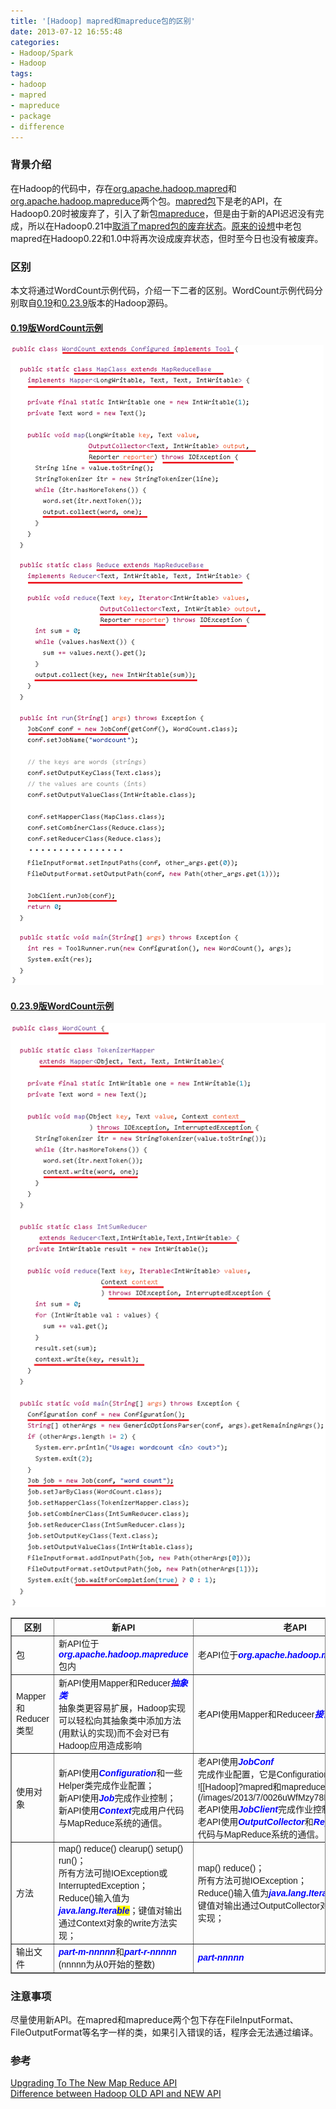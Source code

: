 ```yaml
---
title: '[Hadoop] mapred和mapreduce包的区别'
date: 2013-07-12 16:55:48
categories: 
- Hadoop/Spark
- Hadoop
tags: 
- hadoop
- mapred
- mapreduce
- package
- difference
---
```

### 背景介绍

在Hadoop的代码中，存在[org.apache.hadoop.mapred](https://github.com/apache/hadoop/tree/master/hadoop-mapreduce-project/hadoop-mapreduce-client/hadoop-mapreduce-client-core/src/main/java/org/apache/hadoop/mapred)和[org.apache.hadoop.mapreduce](https://github.com/apache/hadoop/tree/master/hadoop-mapreduce-project/hadoop-mapreduce-client/hadoop-mapreduce-client-core/src/main/java/org/apache/hadoop/mapreduce)两个包。[mapred包](https://github.com/apache/hadoop/tree/master/hadoop-mapreduce-project/hadoop-mapreduce-client/hadoop-mapreduce-client-core/src/main/java/org/apache/hadoop/mapred)下是老的API，在Hadoop0.20时被废弃了，引入了新包[mapreduce](https://github.com/apache/hadoop/tree/master/hadoop-mapreduce-project/hadoop-mapreduce-client/hadoop-mapreduce-client-core/src/main/java/org/apache/hadoop/mapreduce)，但是由于新的API迟迟没有完成，所以在Hadoop0.21中[取消了mapred包的废弃状态](https://issues.apache.org/jira/browse/MAPREDUCE-1735)。[原来的设想](http://www.mail-archive.com/mapreduce-dev@hadoop.apache.org/msg01833.html)中老包mapred在Hadoop0.22和1.0中将再次设成废弃状态，但时至今日也没有被废弃。

### 区别

本文将通过WordCount示例代码，介绍一下二者的区别。WordCount示例代码分别取自[0.19](https://github.com/apache/hadoop/blob/branch-0.19/src/examples/org/apache/hadoop/examples/WordCount.java)和[0.23.9](https://github.com/apache/hadoop/blob/branch-0.23.9/hadoop-mapreduce-project/hadoop-mapreduce-examples/src/main/java/org/apache/hadoop/examples/WordCount.java)版本的Hadoop源码。

#### [ 0.19版WordCount示例](https://github.com/apache/hadoop/blob/branch-0.19/src/examples/org/apache/hadoop/examples/WordCount.java)
![[Hadoop] mapred和mapreduce包的区别](/images/2013/7/0026uWfMzy78Edxwb2y3a.png)
#### [ 0.23.9版WordCount示例](https://github.com/apache/hadoop/blob/branch-0.23.9/hadoop-mapreduce-project/hadoop-mapreduce-examples/src/main/java/org/apache/hadoop/examples/WordCount.java)
![[Hadoop] mapred和mapreduce包的区别](/images/2013/7/0026uWfMzy78Edz8VCG92.png)
<table border="1" cellpadding="4" cellspacing="0" frame="border" rules="all" summary="" style="font-family: Arial, Verdana, sans-serif; border-collapse: collapse; border-width: 1px; margin-top: 7pt; width: 688"><tbody><tr><th width="118px">区别</th><th>新API</th><th>老API</th></tr><tr><td>包</td><td>新API位于<i style="color: blue;"><b>org.apache.hadoop.mapreduce</b></i>包内</td><td>老API位于<b style="color: blue;"><i>org.apache.hadoop.mapred.</i></b>包内</td></tr><tr><td>Mapper和Reducer类型</td><td>新API使用Mapper和Reducer<i style="color: blue;"><b>抽象类</b></i><br>抽象类更容易扩展，Hadoop实现可以轻松向其抽象类中添加方法(用默认的实现)而不会对已有Hadoop应用造成影响</td><td>老API使用Mapper和Reduceer<i style="color: blue;"><b>接口</b></i></td></tr><tr><td>使用对象</td><td>新API使用<i style="color: blue;"><b>Configuration</b></i>和一些Helper类完成作业配置；<br>新API使用<i style="color: blue;"><b>Job</b></i>完成作业控制；<br>新API使用<i style="color: blue;"><b>Context</b></i>完成用户代码与MapReduce系统的通信。</td><td>老API使用<i style="color: blue;"><b>JobConf<br></b></i>完成作业配置，它是Configuration子类；<br>![[Hadoop]?mapred和mapreduce包的区别](/images/2013/7/0026uWfMzy78EeY1A9Ge0.png)<br>老API使用<i style="color: blue;"><b>JobClient</b></i>完成作业控制；<br>老API使用<i style="color: blue;"><b>OutputCollector</b></i>和<i style="color: blue;"><b>Reporter</b></i>完成用户代码与MapReduce系统的通信。<br></td></tr><tr><td>方法</td><td>map() reduce() clearup() setup() run()；<br>所有方法可抛IOException或InterruptedException；<br>Reduce()输入值为<i style="color: blue;"><b>java.lang.Itera<span style="background-color: yellow;">ble</span></b></i>；键值对输出通过Context对象的write方法实现；<br></td><td>map() reduce()；<br>所有方法可抛IOException；<br>Reduce()输入值为<i style="color: blue;"><b>java.lang.Itera<span style="background-color: yellow;">tor</span></b></i>；<br>键值对输出通过OutputCollector对象的collect方法实现；</td></tr><tr><td>输出文件</td><td><i style="color: blue;"><b>part-m-nnnnn</b></i>和<i style="color: blue;"><b>part-r-nnnnn</b></i><br>(nnnnn为从0开始的整数)</td><td><i style="color: blue;"><b>part-nnnnn</b></i></td></tr></tbody></table>

### 注意事项

尽量使用新API。在mapred和mapreduce两个包下存在FileInputFormat、FileOutputFormat等名字一样的类，如果引入错误的话，程序会无法通过编译。

### 参考

[Upgrading To The New Map Reduce API](http://www.slideshare.net/sh1mmer/upgrading-to-the-new-map-reduce-api)  
[Difference between Hadoop OLD API and NEW API](http://hadoopbeforestarting.blogspot.com/2012/12/difference-between-hadoop-old-api-and.html)  